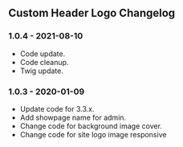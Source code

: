 ## Custom Header Logo Changelog

### 1.0.4 - 2021-08-10

- Code update.
- Code cleanup.
- Twig update.

### 1.0.3 - 2020-01-09

- Update code for 3.3.x.
- Add showpage name for admin.
- Change code for background image cover.
- Change code for site logo image responsive


